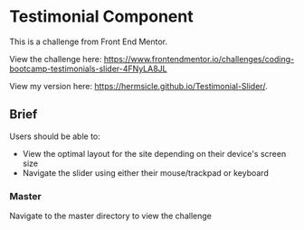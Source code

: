 # Testimonial Component

This is a challenge from Front End Mentor.

View the challenge here: https://www.frontendmentor.io/challenges/coding-bootcamp-testimonials-slider-4FNyLA8JL

View my version here: https://hermsicle.github.io/Testimonial-Slider/.

## Brief
Users should be able to:
* View the optimal layout for the site depending on their device's screen size
* Navigate the slider using either their mouse/trackpad or keyboard 


### Master
Navigate to the master directory to view the challenge 
